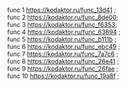 func 1  https://kodaktor.ru/func_13d41 ;  
func 2  https://kodaktor.ru/func_8de00;   
func 3  https://kodaktor.ru/func_f6353;   
func 4  https://kodaktor.ru/func_63894 ;   
func 5  https://kodaktor.ru/func_b111b ;  
func 6  https://kodaktor.ru/func_ebc49 ;   
func 7  https://kodaktor.ru/func_7a7c6 ;   
func 8  https://kodaktor.ru/func_26e41 ;    
func 9  https://kodaktor.ru/func_26fae ;   
func 10  https://kodaktor.ru/func_19a8f  ;
